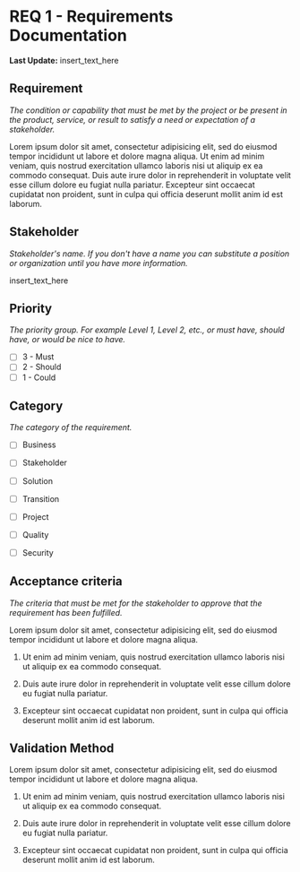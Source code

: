 # REQ 1 - Requirements Documentation

**Last Update:** insert_text_here

## Requirement

_The condition or capability that must be met by the project or be present in the product, service, or result to satisfy a need or expectation of a stakeholder._

Lorem ipsum dolor sit amet, consectetur adipisicing elit, sed do eiusmod tempor incididunt ut labore et dolore magna aliqua. Ut enim ad minim veniam, quis nostrud exercitation ullamco laboris nisi ut aliquip ex ea commodo consequat. Duis aute irure dolor in reprehenderit in voluptate velit esse cillum dolore eu fugiat nulla pariatur. Excepteur sint occaecat cupidatat non proident, sunt in culpa qui officia deserunt mollit anim id est laborum.

## Stakeholder

_Stakeholder's name. If you don't have a name you can substitute a position or organization until you have more information._

insert_text_here

## Priority

_The priority group. For example Level 1, Level 2, etc., or must have, should have, or would be nice to have._

- [ ] 3 - Must
- [ ] 2 - Should
- [ ] 1 - Could

## Category

_The category of the requirement._

- [ ] Business
- [ ] Stakeholder
- [ ] Solution
- [ ] Transition
- [ ] Project
- [ ] Quality
- [ ] Security


## Acceptance criteria

_The criteria that must be met for the stakeholder to approve that the requirement has been fulfilled._

Lorem ipsum dolor sit amet, consectetur adipisicing elit, sed do eiusmod tempor incididunt ut labore et dolore magna aliqua.

1. Ut enim ad minim veniam, quis nostrud exercitation ullamco laboris nisi ut aliquip ex ea commodo consequat.

2. Duis aute irure dolor in reprehenderit in voluptate velit esse cillum dolore eu fugiat nulla pariatur.

3. Excepteur sint occaecat cupidatat non proident, sunt in culpa qui officia deserunt mollit anim id est laborum.

## Validation Method

Lorem ipsum dolor sit amet, consectetur adipisicing elit, sed do eiusmod tempor incididunt ut labore et dolore magna aliqua.

1. Ut enim ad minim veniam, quis nostrud exercitation ullamco laboris nisi ut aliquip ex ea commodo consequat.

2. Duis aute irure dolor in reprehenderit in voluptate velit esse cillum dolore eu fugiat nulla pariatur.

3. Excepteur sint occaecat cupidatat non proident, sunt in culpa qui officia deserunt mollit anim id est laborum.
